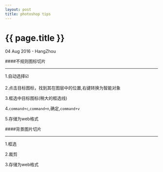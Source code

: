 ```yaml
---
layout: post
title: photoshop tips
---
```


{{ page.title }}
================

<p class="meta">04 Aug 2016 - HangZhou</p>


####不规则图标切片
************
1.自动选择☑️

2.点击目标图标，找到其在图层中的位置,右键转换为智能对象

3.框选中目标图标(稍大的框选线)

4.`command+c`,`command+n`,确定,`command+v`

5.存储为web格式


####背景图片切片
************
1.框选

2.裁剪

3.存储为web格式